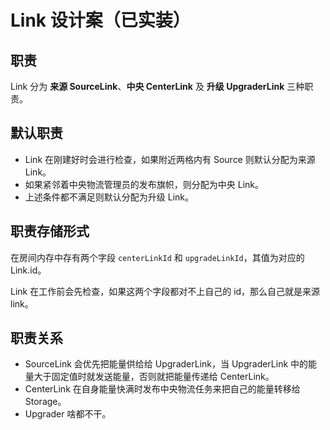 # Link 设计案（已实装）

## 职责

Link 分为 **来源 SourceLink**、**中央 CenterLink** 及 **升级 UpgraderLink** 三种职责。

## 默认职责

- Link 在刚建好时会进行检查，如果附近两格内有 Source 则默认分配为来源 Link。
- 如果紧邻着中央物流管理员的发布旗帜，则分配为中央 Link。
- 上述条件都不满足则默认分配为升级 Link。

## 职责存储形式

在房间内存中存有两个字段 `centerLinkId` 和 `upgradeLinkId`，其值为对应的 Link.id。

Link 在工作前会先检查，如果这两个字段都对不上自己的 id，那么自己就是来源 link。

## 职责关系

- SourceLink 会优先把能量供给给 UpgraderLink，当 UpgraderLink 中的能量大于固定值时就发送能量，否则就把能量传递给 CenterLink。
- CenterLink 在自身能量快满时发布中央物流任务来把自己的能量转移给 Storage。
- Upgrader 啥都不干。